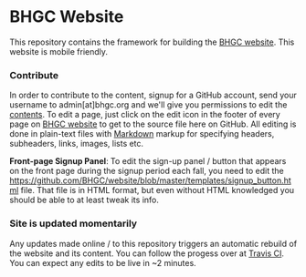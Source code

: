 BHGC Website
============

This repository contains the framework for building the [BHGC website].  This website is mobile friendly.


### Contribute

In order to contribute to the content, signup for a GitHub account,
send your username to admin[at]bhgc.org and we'll give you permissions
to edit the [contents](content/).  To edit a page, just click on the
edit icon in the footer of every page on [BHGC website] to get to the
source file here on GitHub.  All editing is done in plain-text files
with [Markdown](http://www.wikipedia.org/wiki/Markdown) markup for
specifying headers, subheaders, links, images, lists etc.


**Front-page Signup Panel**: To edit the sign-up panel / button that
appears on the front page during the signup period each fall, you need
to edit the
https://github.com/BHGC/website/blob/master/templates/signup_button.html
file.  That file is in HTML format, but even without HTML knowledged
you should be able to at least tweak its info.


### Site is updated momentarily

Any updates made online / to this repository triggers an automatic
rebuild of the website and its content.  You can follow the progess
over at [Travis CI](https://travis-ci.org/BHGC/website/builds).
You can expect any edits to be live in ~2 minutes.


[BHGC website]: http://bhgc.org/
